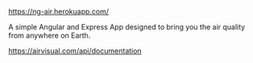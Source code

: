 https://ng-air.herokuapp.com/

A simple Angular and Express App designed to bring you the air quality from anywhere on Earth.

https://airvisual.com/api/documentation
